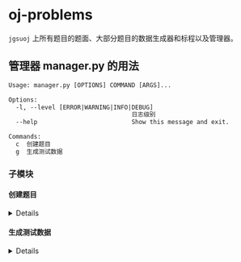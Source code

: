 # oj-problems

`jgsuoj` 上所有题目的题面、大部分题目的数据生成器和标程以及管理器。

## 管理器 manager.py 的用法

```txt
Usage: manager.py [OPTIONS] COMMAND [ARGS]...

Options:
  -l, --level [ERROR|WARNING|INFO|DEBUG]
                                  日志级别
  --help                          Show this message and exit.

Commands:
  c  创建题目
  g  生成测试数据
```

### 子模块

#### 创建题目

<details>

```txt
Usage: manager.py c [OPTIONS] PIDS...

  创建 PIDS 题目

  PIDS 与 SOURCEIDS 支持以下语法：
      * P1001-P1010 代表 P1001,P1002,...,P1010
      * P1001+5 代表 P1001,P1002,...,P1005

Options:
  -s, --source [luogu]   从何处获取题目
  -i, --spids SOURCEIDS  获取哪些题面，数量及顺序要与欲创建的题目相同
  -sa, --submitans       提交答案题
  -ng, --nogen           不生成生成器模板
  -ns, --nostd           不生成标程模板
  -py, --python          使用 python 生成器
```

</details>

#### 生成测试数据

<details>

```txt
Usage: manager.py g [OPTIONS] PIDS...

  生成 PIDS 测试数据

  PIDS 支持以下语法：
      * P1001-P1010 代表 P1001,P1002,...,P1010
      * P1001+5 代表 P1001,P1002,...,P1005
```

</details>
